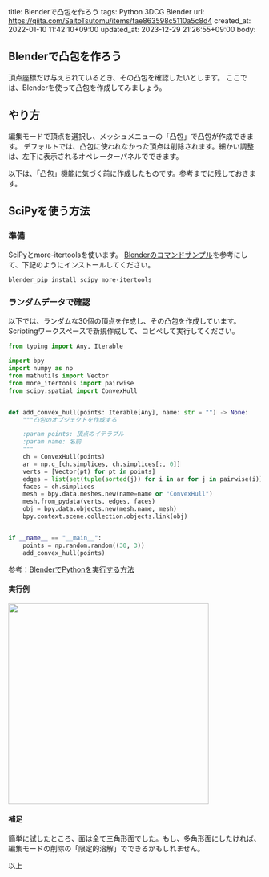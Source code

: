 title: Blenderで凸包を作ろう
tags: Python 3DCG Blender
url: https://qiita.com/SaitoTsutomu/items/fae863598c5110a5c8d4
created_at: 2022-01-10 11:42:10+09:00
updated_at: 2023-12-29 21:26:55+09:00
body:

## Blenderで凸包を作ろう

頂点座標だけ与えられているとき、その凸包を確認したいとします。
ここでは、Blenderを使って凸包を作成してみましょう。

## やり方

編集モードで頂点を選択し、メッシュメニューの「凸包」で凸包が作成できます。
デフォルトでは、凸包に使われなかった頂点は削除されます。細かい調整は、左下に表示されるオペレーターパネルでできます。

以下は、「凸包」機能に気づく前に作成したものです。参考までに残しておきます。

## SciPyを使う方法

### 準備

SciPyとmore-itertoolsを使います。
[Blenderのコマンドサンプル](https://qiita.com/SaitoTsutomu/items/6b70367455f843a979b1)を参考にして、下記のようにインストールしてください。

```bash
blender_pip install scipy more-itertools
```

### ランダムデータで確認

以下では、ランダムな30個の頂点を作成し、その凸包を作成しています。
Scriptingワークスペースで新規作成して、コピペして実行してください。

```py
from typing import Any, Iterable

import bpy
import numpy as np
from mathutils import Vector
from more_itertools import pairwise
from scipy.spatial import ConvexHull


def add_convex_hull(points: Iterable[Any], name: str = "") -> None:
    """凸包のオブジェクトを作成する

    :param points: 頂点のイテラブル
    :param name: 名前
    """
    ch = ConvexHull(points)
    ar = np.c_[ch.simplices, ch.simplices[:, 0]]
    verts = [Vector(pt) for pt in points]
    edges = list(set(tuple(sorted(j)) for i in ar for j in pairwise(i)))
    faces = ch.simplices
    mesh = bpy.data.meshes.new(name=name or "ConvexHull")
    mesh.from_pydata(verts, edges, faces)
    obj = bpy.data.objects.new(mesh.name, mesh)
    bpy.context.scene.collection.objects.link(obj)


if __name__ == "__main__":
    points = np.random.random((30, 3))
    add_convex_hull(points)
```

参考：[BlenderでPythonを実行する方法](https://qiita.com/SaitoTsutomu/items/cec67381a8789b40e377)

#### 実行例

<img src="https://qiita-image-store.s3.ap-northeast-1.amazonaws.com/0/13955/720e1dfd-d4b3-189d-1ed3-fc8a09d10a17.jpeg" width="400">

#### 補足

簡単に試したところ、面は全て三角形面でした。もし、多角形面にしたければ、編集モードの削除の「限定的溶解」でできるかもしれません。

以上


